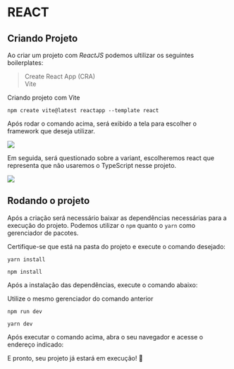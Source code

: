 # REACT

## Criando Projeto
Ao criar um projeto com _ReactJS_ podemos ultilizar os seguintes boilerplates:
>Create React App (CRA)  
>Vite

Criando projeto com Vite

``npm create vite@latest reactapp --template react``

Após rodar o comando acima, será exibido a tela para escolher o framework que deseja utilizar.

<img src="https://storage.googleapis.com/golden-wind/discover/especializar/reactjs/criando-o-projeto-1.png">


Em seguida, será questionado sobre a variant, escolheremos react que representa que não usaremos o TypeScript nesse projeto.

<img src="https://storage.googleapis.com/golden-wind/discover/especializar/reactjs/criando-o-projeto-2.png">

## Rodando o projeto

Após a criação será necessário baixar as dependências necessárias para a execução do projeto. Podemos utilizar o ``npm`` quanto o ``yarn`` como gerenciador de pacotes.

Certifique-se que está na pasta do projeto e execute o comando desejado:

``yarn install``

``npm install``

Após a instalação das dependências, execute o comando abaixo:

Utilize o mesmo gerenciador do comando anterior

``npm run dev``

``yarn dev``

Após executar o comando acima, abra o seu navegador e acesse o endereço indicado:

E pronto, seu projeto já estará em execução! 🚀






